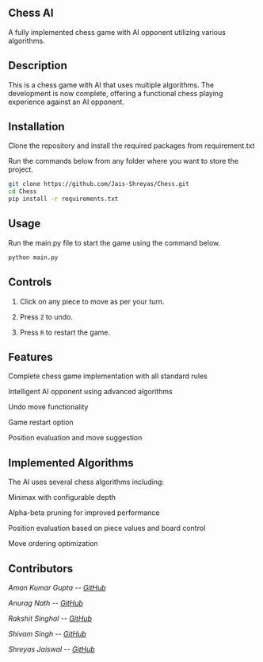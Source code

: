 ## Chess AI
A fully implemented chess game with AI opponent utilizing various algorithms.
## Description
This is a chess game with AI that uses multiple algorithms. The development is now complete, offering a functional chess playing experience against an AI opponent.

## Installation
Clone the repository and install the required packages from requirement.txt

Run the commands below from any folder where you want to store the project.

```bash
git clone https://github.com/Jais-Shreyas/Chess.git
cd Chess
pip install -r requirements.txt
```

## Usage
Run the main.py file to start the game using the command below.

```python
python main.py
```

## Controls

1. Click on any piece to move as per your turn.

2. Press ```Z``` to undo.

3. Press ```R``` to restart the game.

## Features
Complete chess game implementation with all standard rules

Intelligent AI opponent using advanced algorithms

Undo move functionality

Game restart option

Position evaluation and move suggestion


## Implemented Algorithms
The AI uses several chess algorithms including:

Minimax with configurable depth

Alpha-beta pruning for improved performance

Position evaluation based on piece values and board control

Move ordering optimization

## Contributors
*Aman Kumar Gupta -- [GitHub](https://github.com/Aman-Kumar-Gupta)*

*Anurag Nath -- [GitHub](https://github.com/Slamix6733)*

*Rakshit Singhal -- [GitHub](https://github.com/1Rakshit1)*

*Shivam Singh -- [GitHub](https://github.com/codershivam45)*

*Shreyas Jaiswal -- [GitHub](https://github.com/Jais-Shreyas)*